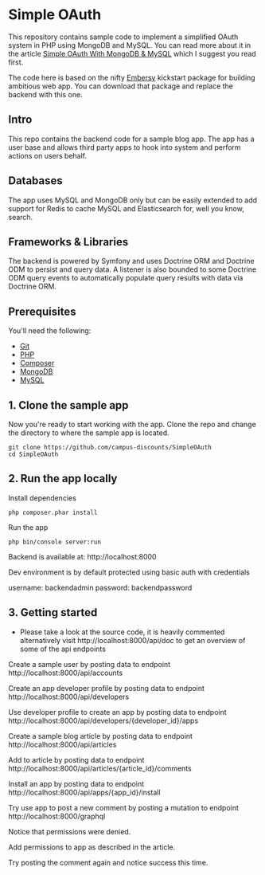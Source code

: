# Simple OAuth

This repository contains sample code to implement a simplified OAuth system in PHP using MongoDB and MySQL. You can read more about it in the article [Simple OAuth With MongoDB & MySQL](https://campus-discounts.com/articles/13) which I suggest you read first.

The code here is based on the  nifty [Embersy](https://github.com/campus-discounts/embersy) kickstart package for building ambitious web app. You can download that package and replace the backend with this one.

## Intro

This repo contains the backend code for a sample blog app. The app has a user base and allows third party apps to hook into system and perform actions on users behalf. 


## Databases

The app uses MySQL and MongoDB only but can be easily extended to add support for Redis to cache MySQL and Elasticsearch for, well you know, search.

## Frameworks & Libraries

The backend is powered by Symfony and uses Doctrine ORM and Doctrine ODM to persist and query data. A listener is also bounded to some Doctrine ODM query events to automatically populate query results with data via Doctrine ORM. 

## Prerequisites

You'll need the following:
* [Git](https://git-scm.com/downloads)
* [PHP](http://php.net/downloads.php)
* [Composer](https://getcomposer.org/download/)
* [MongoDB](https://www.mongodb.com/download-center)
* [MySQL](https://dev.mysql.com/downloads)

## 1. Clone the sample app

Now you're ready to start working with the app. Clone the repo and change the directory to where the sample app is located.
  ```
git clone https://github.com/campus-discounts/SimpleOAuth
cd SimpleOAuth
  ```

## 2. Run the app locally

Install dependencies
```
php composer.phar install
```

Run the app
  ```
php bin/console server:run
  ```

Backend is available at: http://localhost:8000

Dev environment is by default protected using basic auth with credentials

username: backendadmin
password: backendpassword
  
## 3. Getting started

* Please take a look at the source code, it is heavily commented alternatively visit http://localhost:8000/api/doc to get an overview of some of the api endpoints

Create a sample user by posting data to endpoint http://localhost:8000/api/accounts

Create an app developer profile by posting data to endpoint http://localhost:8000/api/developers

Use developer profile to create an app by posting data to endpoint http://localhost:8000/api/developers/{developer_id}/apps

Create a sample blog article by posting data to endpoint http://localhost:8000/api/articles

Add to article by posting data to endpoint http://localhost:8000/api/articles/{article_id}/comments

Install an app by posting data to endpoint http://localhost:8000/api/apps/{app_id}/install

Try use app to post a new comment by posting a mutation to endpoint http://localhost:8000/graphql

Notice that permissions were denied.

Add permissions to app as described in the article.

Try posting the comment again and notice success this time.
